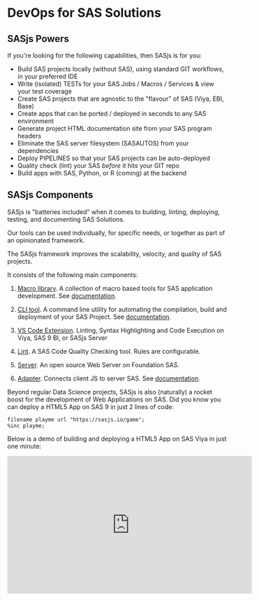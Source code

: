 DevOps for SAS Solutions
====================

## SASjs Powers

If you're looking for the following capabilities, then SASjs is for you:

* Build SAS projects locally (without SAS), using standard GIT workflows, in your preferred IDE
* Write (isolated) TESTs for your SAS Jobs / Macros / Services & view your test coverage
* Create SAS projects that are agnostic to the "flavour" of SAS (Viya, EBI, Base)
* Create apps that can be ported / deployed in seconds to any SAS environment
* Generate project HTML documentation site from your SAS program headers
* Eliminate the SAS server filesystem (SASAUTOS) from your dependencies
* Deploy PIPELINES so that your SAS projects can be auto-deployed
* Quality check (lint) your SAS _before_ it hits your GIT repo
* Build apps with SAS, Python, or R (coming) at the backend


## SASjs Components

SASjs is "batteries included" when it comes to building, linting, deploying, testing, and documenting SAS Solutions.

Our tools can be used individually, for specific needs, or together as part of an opinionated framework.

The SASjs framework improves the scalability, velocity, and quality of SAS projects.  

It consists of the following main components:

1. [Macro library](https://github.com/sasjs/core).  A collection of macro based tools for SAS application development.  See [documentation](https://core.sasjs.io).

2. [CLI tool](https://github.com/sasjs/cli).  A command line utility for automating the compilation, build and deployment of your SAS Project.  See [documentation](https://cli.sasjs.io).

3. [VS Code Extension](https://github.com/sasjs/vscode-extension). Linting, Syntax Highlighting and Code Execution on Viya, SAS 9 BI, or SASjs Server

4. [Lint](https://github.com/sasjs/lint). A SAS Code Quality Checking tool.  Rules are configurable.  

5. [Server](https://github.com/sasjs/server).  An open source Web Server on Foundation SAS.

6. [Adapter](https://github.com/sasjs/adapter). Connects client JS to server SAS.  See [documentation](https://adapter.sasjs.io).


Beyond regular Data Science projects, SASjs is also (naturally) a rocket boost for the development of Web Applications on SAS.  Did you know you can deploy a HTML5 App on SAS 9 in just 2 lines of code:

```sas
filename playme url "https://sasjs.io/game";
%inc playme;
```

Below is a demo of building and deploying a HTML5 App on SAS Viya in just one minute:

<iframe width="560" height="315" src="https://www.youtube.com/embed/WwGptgvSqSw" frameborder="0" allow="accelerometer; autoplay; encrypted-media; gyroscope; picture-in-picture" allowfullscreen></iframe>



<meta name="description" content="SASjs provides DevOps for SAS Solutions across Viya, SAS EBI, and Desktop SAS">
